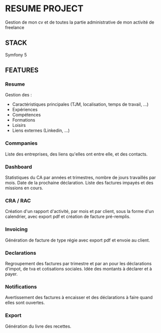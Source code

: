 # RESUME PROJECT

Gestion de mon cv et de toutes la partie administrative de mon activité de freelance

## STACK

Symfony 5

## FEATURES

### Resume

Gestion des :
- Caractéristiques principales (TJM, localisation, temps de travail, ...)
- Expériences
- Compétences
- Formations
- Loisirs
- Liens externes (Linkedin, ...)

### Commpanies

Liste des entreprises, des liens qu'elles ont entre elle, et des contacts. 

### Dashboard

Statistiques du CA par années et trimestres, nombre de jours travaillés par mois.
Date de la prochaine déclaration.
Liste des factures impayés et des missions en cours.

### CRA / RAC

Création d'un rapport d'activité, par mois et par client, sous la forme d'un calendrier, avec export pdf et création de facture pré-remplis.

### Invoicing

Génération de facture de type régie avec export pdf et envoie au client.

### Declarations

Regroupement des factures par trimestre et par an pour les déclarations d'impot, de tva et cotisations sociales.
Idée des montants à déclarer et à payer.

### Notifications

Avertissement des factures à encaisser et des déclarations à faire quand elles sont ouvertes.

### Export

Génération du livre des recettes.